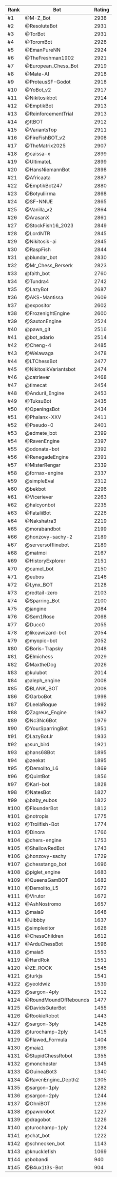 Rank|Bot|Rating
---|---|---
#1|@M-Z_Bot|2938
#2|@ResoluteBot|2931
#3|@TorBot|2931
#4|@ToromBot|2928
#5|@EmanPureNN|2924
#6|@TheFreshman1902|2921
#7|@European_Chess_Bot|2919
#8|@Mate-AI|2918
#9|@ProteusSF-Godot|2918
#10|@YoBot_v2|2917
#11|@Nikitosikbot|2914
#12|@EmptikBot|2913
#13|@ReinforcementTrial|2913
#14|@ttBOT|2912
#15|@VariantsTop|2911
#16|@FireFishBOT_v2|2908
#17|@TheMatrix2025|2907
#18|@caissa-x|2899
#19|@UltimateL|2899
#20|@HansNiemannBot|2898
#21|@Africaata|2887
#22|@EmptikBot247|2880
#23|@Botyuliirma|2868
#24|@SF-NNUE|2865
#25|@Vanilla_v2|2864
#26|@ArasanX|2861
#27|@StockFish16_2023|2849
#28|@LordNTR|2845
#29|@Nikitosik-ai|2845
#30|@RaspFish|2844
#31|@blundar_bot|2830
#32|@Mr_Chess_Berserk|2823
#33|@faith_bot|2760
#34|@Tundra4|2742
#35|@LazyBot|2687
#36|@AKS-Mantissa|2609
#37|@expositor|2602
#38|@FrozenightEngine|2600
#39|@SaxtonEngine|2524
#40|@pawn_git|2516
#41|@bot_adario|2514
#42|@Cheng-4|2485
#43|@Weiawaga|2478
#44|@LTChessBot|2477
#45|@NikitosikVariantsbot|2474
#46|@catriever|2468
#47|@timecat|2454
#48|@Anduril_Engine|2453
#49|@TuksuBot|2435
#50|@OpeningsBot|2434
#51|@Phalanx-XXV|2411
#52|@Pseudo-0|2401
#53|@admete_bot|2399
#54|@RavenEngine|2397
#55|@odonata-bot|2392
#56|@RenegadeEngine|2391
#57|@MisterRengar|2339
#58|@fornax-engine|2337
#59|@simpleEval|2312
#60|@bekbot|2296
#61|@Viceriever|2263
#62|@halcyonbot|2235
#63|@FataliiBot|2226
#64|@Nakshatra3|2219
#65|@morabandbot|2199
#66|@honzovy-sachy-2|2189
#67|@serversofflinebot|2189
#68|@matmoi|2167
#69|@HistoryExplorer|2151
#70|@camel_bot|2150
#71|@eubos|2146
#72|@Lynx_BOT|2128
#73|@redtail-zero|2103
#74|@Sparring_Bot|2100
#75|@jangine|2084
#76|@Sem1Rose|2068
#77|@Ducc0|2055
#78|@likeawizard-bot|2054
#79|@myopic-bot|2052
#80|@Boris-Trapsky|2048
#81|@Elmichess|2029
#82|@MaxtheDog|2026
#83|@kulubot|2014
#84|@aleph_engine|2008
#85|@BLANK_BOT|2008
#86|@GarboBot|1998
#87|@LeelaRogue|1992
#88|@Zagreus_Engine|1987
#89|@Nc3Nc6Bot|1979
#90|@YourSparringBot|1951
#91|@LazyBotJr|1933
#92|@sun_bird|1921
#93|@hans68Bot|1895
#94|@zeekat|1895
#95|@Demolito_L6|1869
#96|@QuintBot|1856
#97|@Karl-bot|1828
#98|@NatesBot|1827
#99|@baby_eubos|1822
#100|@FlounderBot|1812
#101|@notropis|1775
#102|@Trollfish-Bot|1774
#103|@Dinora|1766
#104|@chers-engine|1753
#105|@ShallowRedBot|1743
#106|@honzovy-sachy|1729
#107|@chesstango_bot|1696
#108|@piglet_engine|1683
#109|@QueensGamBOT|1682
#110|@Demolito_L5|1672
#111|@Virutor|1672
#112|@AshNostromo|1657
#113|@maia9|1648
#114|@Jibbby|1637
#115|@simplexitor|1628
#116|@ChessChildren|1612
#117|@ArduChessBot|1596
#118|@maia5|1553
#119|@HardRok|1551
#120|@ZE_ROOK|1545
#121|@turkjs|1541
#122|@yeoldwiz|1539
#123|@sargon-4ply|1512
#124|@RoundMoundOfRebounds|1477
#125|@DavidsGuterBot|1455
#126|@RookieRobot|1443
#127|@sargon-3ply|1426
#128|@turochamp-2ply|1415
#129|@Flawed_Formula|1404
#130|@maia1|1396
#131|@StupidChessRobot|1355
#132|@monchester|1345
#133|@GuineaBot3|1340
#134|@RavenEngine_Depth2|1305
#135|@sargon-1ply|1282
#136|@sargon-2ply|1244
#137|@OhniBOT|1236
#138|@pawnrobot|1227
#139|@dragobot|1226
#140|@turochamp-1ply|1224
#141|@chat_bot|1222
#142|@schnecken_bot|1143
#143|@knucklefish|1069
#144|@bobandi|940
#145|@B4ux1t3s-Bot|904
